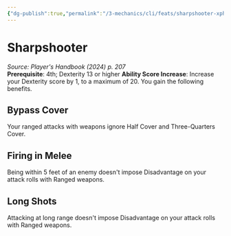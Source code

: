 ```yaml
---
{"dg-publish":true,"permalink":"/3-mechanics/cli/feats/sharpshooter-xphb/","tags":["ttrpg-cli/compendium/src/5e/xphb","ttrpg-cli/feat"],"noteIcon":""}
---
```


# Sharpshooter
*Source: Player's Handbook (2024) p. 207*  
**Prerequisite**: 4th; Dexterity 13 or higher
**Ability Score Increase**: Increase your Dexterity score by 1, to a maximum of 20.
You gain the following benefits.

## Bypass Cover

Your ranged attacks with weapons ignore Half Cover and Three-Quarters Cover.

## Firing in Melee

Being within 5 feet of an enemy doesn't impose Disadvantage on your attack rolls with Ranged weapons.

## Long Shots

Attacking at long range doesn't impose Disadvantage on your attack rolls with Ranged weapons.